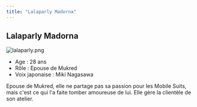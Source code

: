 ```yaml
---
title: "Lalaparly Madorna"
---
```


Lalaparly Madorna
-----------------

![lalaparly.png](/images/stories/saga/gundamage/persos/lalaparly.png)
- Age : 28 ans  
- Rôle : Epouse de Mukred  
- Voix japonaise : Miki Nagasawa


Epouse de Mukred, elle ne partage pas sa passion pour les Mobile Suits, mais c'est ce qui l'a faite tomber amoureuse de lui. Elle gère la clientèle de son atelier.  

